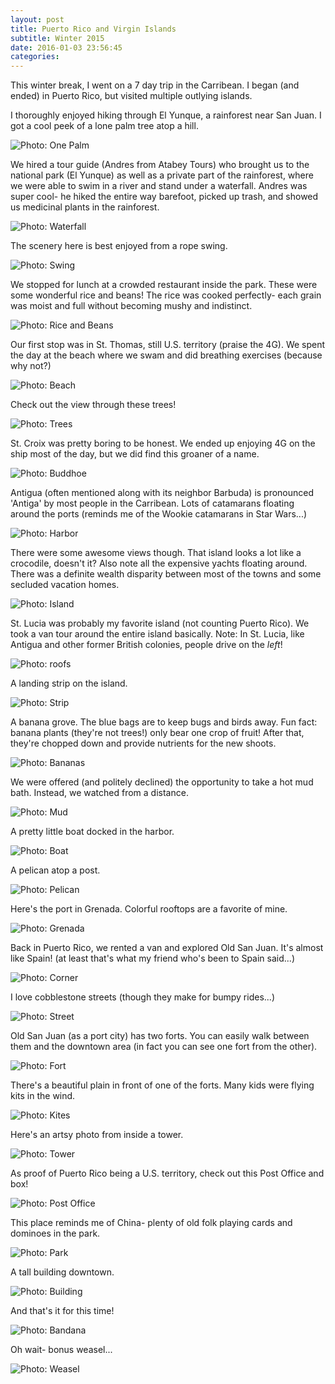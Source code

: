 ```yaml
---
layout: post
title: Puerto Rico and Virgin Islands
subtitle: Winter 2015
date: 2016-01-03 23:56:45
categories:  
---
```

This winter break, I went on a 7 day trip in the Carribean. I began (and ended) in Puerto Rico, but visited multiple outlying islands.

I thoroughly enjoyed hiking through El Yunque, a rainforest near San Juan. I got a cool peek of a lone palm tree atop a hill.

<img alt="Photo: One Palm" src="http://brianmlin.com/Images/PuertoRico/onePalm.jpg" >

We hired a tour guide (Andres from Atabey Tours) who brought us to the national park (El Yunque) as well as a private part of the rainforest, where we were able to swim in a river and stand under a waterfall. Andres was super cool- he hiked the entire way barefoot, picked up trash, and showed us medicinal plants in the rainforest.

<img alt="Photo: Waterfall" src="http://brianmlin.com/Images/PuertoRico/waterfall.jpg" >

The scenery here is best enjoyed from a rope swing.  

<img alt="Photo: Swing" src="http://brianmlin.com/Images/PuertoRico/swing.jpg" >

We stopped for lunch at a crowded restaurant inside the park. These were some wonderful rice and beans! The rice was cooked perfectly- each grain was moist and full without becoming mushy and indistinct.

<img alt="Photo: Rice and Beans" src="http://brianmlin.com/Images/PuertoRico/beans.jpg" >

Our first stop was in St. Thomas, still U.S. territory (praise the 4G). We spent the day at the beach where we swam and did breathing exercises (because why not?)

<img alt="Photo: Beach" src="http://brianmlin.com/Images/PuertoRico/breathing.jpg" >

Check out the view through these trees!  

<img alt="Photo: Trees" src="http://brianmlin.com/Images/PuertoRico/palms.jpg" >

St. Croix was pretty boring to be honest. We ended up enjoying 4G on the ship most of the day, but we did find this groaner of a name.

<img alt="Photo: Buddhoe" src="http://brianmlin.com/Images/PuertoRico/buddhoe.jpg" >

Antigua (often mentioned along with its neighbor Barbuda) is pronounced 'Antiga' by most people in the Carribean. Lots of catamarans floating around the ports (reminds me of the Wookie catamarans in Star Wars...)

<img alt="Photo: Harbor" src="http://brianmlin.com/Images/PuertoRico/harbor.jpg" >

There were some awesome views though. That island looks a lot like a crocodile, doesn't it? Also note all the expensive yachts floating around. There was a definite wealth disparity between most of the towns and some secluded vacation homes.

<img alt="Photo: Island" src="http://brianmlin.com/Images/PuertoRico/crocodile.jpg" >

St. Lucia was probably my favorite island (not counting Puerto Rico). We took a van tour around the entire island basically. Note: In St. Lucia, like Antigua and other former British colonies, people drive on the *left*!

<img alt="Photo: roofs" src="http://brianmlin.com/Images/PuertoRico/roofs.jpg" >

A landing strip on the island.

<img alt="Photo: Strip" src="http://brianmlin.com/Images/PuertoRico/landing.jpg" >

A banana grove. The blue bags are to keep bugs and birds away. Fun fact: banana plants (they're not trees!) only bear one crop of fruit! After that, they're chopped down and provide nutrients for the new shoots.  

<img alt="Photo: Bananas" src="http://brianmlin.com/Images/PuertoRico/grove.jpg" >

We were offered (and politely declined) the opportunity to take a hot mud bath. Instead, we watched from a distance.  

<img alt="Photo: Mud" src="http://brianmlin.com/Images/PuertoRico/mud.jpg" >

A pretty little boat docked in the harbor.  

<img alt="Photo: Boat" src="http://brianmlin.com/Images/PuertoRico/boat.jpg" >

A pelican atop a post.  

<img alt="Photo: Pelican" src="http://brianmlin.com/Images/PuertoRico/pelican.jpg" >

Here's the port in Grenada. Colorful rooftops are a favorite of mine.

<img alt="Photo: Grenada" src="http://brianmlin.com/Images/PuertoRico/port.jpg" >

Back in Puerto Rico, we rented a van and explored Old San Juan. It's almost like Spain! (at least that's what my friend who's been to Spain said...)

<img alt="Photo: Corner" src="http://brianmlin.com/Images/PuertoRico/corner.jpg" >

I love cobblestone streets (though they make for bumpy rides...)

<img alt="Photo: Street" src="http://brianmlin.com/Images/PuertoRico/street.jpg" >

Old San Juan (as a port city) has two forts. You can easily walk between them and the downtown area (in fact you can see one fort from the other).

<img alt="Photo: Fort" src="http://brianmlin.com/Images/PuertoRico/fort.jpg" >

There's a beautiful plain in front of one of the forts. Many kids were flying kits in the wind.

<img alt="Photo: Kites" src="http://brianmlin.com/Images/PuertoRico/plains.jpg" >

Here's an artsy photo from inside a tower.

<img alt="Photo: Tower" src="http://brianmlin.com/Images/PuertoRico/focus.jpg" >

As proof of Puerto Rico being a U.S. territory, check out this Post Office and box!

<img alt="Photo: Post Office" src="http://brianmlin.com/Images/PuertoRico/postOfficeBox.jpg" >

This place reminds me of China- plenty of old folk playing cards and dominoes in the park.

<img alt="Photo: Park" src="http://brianmlin.com/Images/PuertoRico/parkCards.jpg" >

A tall building downtown.

<img alt="Photo: Building" src="http://brianmlin.com/Images/PuertoRico/building.jpg" >

And that's it for this time!

<img alt="Photo: Bandana" src="http://brianmlin.com/Images/PuertoRico/bandana.jpg" >

Oh wait- bonus weasel...

<img alt="Photo: Weasel" src="http://brianmlin.com/Images/PuertoRico/weasel.jpg" >
